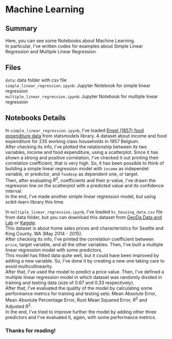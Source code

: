 # Machine Learning

## Summary

Here, you can see some Notebooks about Machine Learning.  
In particular, I've written codes for examples about Simple Linear Regression and Multiple Linear Regression.

## Files
`data`: data folder with csv file  
`simple_linear_regression.ipynb`: Jupyter Notebook for simple linear regression  
`multiple_linear_regression.ipynb`: Jupyter Notebook for multiple linear regression   

## Notebooks Details

In `simple_linear_regression.ipynb`, I've loaded [Engel (1857) food expenditure data](https://www.statsmodels.org/devel/datasets/generated/engel.html) from statsmodels library. A dataset about income and food expenditure for 235 working class households in 1857 Belgium.  
After checking its info, I've plotted the relationship between its two variables, income and food expenditure, using a scatterplot. Since it has shown a strong and positive correlation, I've checked it out printing their correlation coefficient, that is very high. So, it has been possible to think of building a simple linear regression model with `income` as independet variable, or predictor, and `foodexp` as dependent one, or target.  
Then, after evaluating $R^2$, coefficients and their p-value, I've drawn the regression line on the scatterplot with a predicted value and its confidence interval.  
In the end, I've made another simple linear regression model, but using scikit-learn library this time.  

In `multiple_linear_regression.ipynb`, I've loaded `kc_housing_data.csv` file from data folder, but you can download this dataset from [GeoDa Data and Lab](https://geodacenter.github.io/data-and-lab/KingCounty-HouseSales2015/) or [Kaggle](https://www.kaggle.com/datasets/harlfoxem/housesalesprediction).  
This dataset is about home sales prices and characteristics for Seattle and King County, WA (May 2014 - 2015).  
After checking its info, I've printed the correlation coefficient between `price`, target variable, and all the other variables. Then, I've built a multiple linear regression model with some predictors.  
This model has fitted data quite well, but it could have been improved by adding a new variable. So, I've done it by creating a new one taking care to avoid multicollinearity.  
After that, I've used the model to predict a price value.
Then, I've defined a multiple linear regression model in which dataset was randomly divided in training and testing data (size of 0.67 and 0.33 respectively).  
After that, I've evaluated the quality of the model by calculating some performance metrics for training and testing sets: Mean Absolute Error, Mean Absolute Percentage Error, Root Mean Squared Error, $R^2$ and Adjusted $R^2$.  
In the end, I've tried to improve further the model by adding other three predictors and I've evaluated it, again, with some performance metrics.

### Thanks for reading!